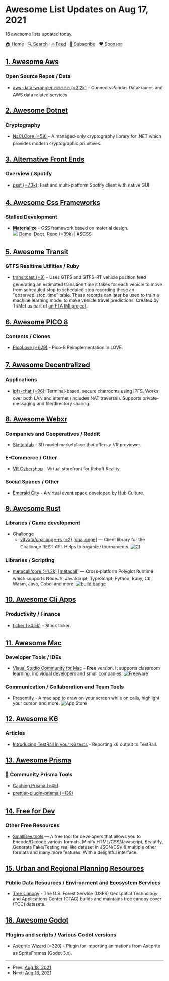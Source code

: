# Awesome List Updates on Aug 17, 2021

16 awesome lists updated today.

[🏠 Home](/README.md) · [🔍 Search](https://www.trackawesomelist.com/search/) · [🔥 Feed](https://www.trackawesomelist.com/rss.xml) · [📮 Subscribe](https://trackawesomelist.us17.list-manage.com/subscribe?u=d2f0117aa829c83a63ec63c2f&id=36a103854c) · [❤️  Sponsor](https://github.com/sponsors/theowenyoung)



## [1. Awesome Aws](/content/donnemartin/awesome-aws/README.md)

### Open Source Repos / Data

*   [aws-data-wrangler :fire::fire::fire::fire::fire: (⭐3.2k)](https://github.com/awslabs/aws-data-wrangler) - Connects Pandas DataFrames and AWS data related services.

## [2. Awesome Dotnet](/content/quozd/awesome-dotnet/README.md)

### Cryptography

*   [NaCl.Core (⭐59)](https://github.com/daviddesmet/NaCl.Core) - A managed-only cryptography library for .NET which provides modern cryptographic primitives.

## [3. Alternative Front Ends](/content/mendel5/alternative-front-ends/README.md)

### Overview / Spotify

*   [psst (⭐7.3k)](https://github.com/jpochyla/psst): Fast and multi-platform Spotify client with native GUI

## [4. Awesome Css Frameworks](/content/troxler/awesome-css-frameworks/README.md)

### Stalled Development

*   [**Materialize**](https://materializecss.com) - CSS framework based on material design.\
    ![](https://img.shields.io/github/stars/Dogfalo/materialize.svg?style=social\&label=Star)
    [Demo](https://materializecss.com/showcase.html),
    [Docs](https://materializecss.com/getting-started.html),
    [Repo (⭐39k)](https://github.com/Dogfalo/materialize)
    \| #SCSS

## [5. Awesome Transit](/content/CUTR-at-USF/awesome-transit/README.md)

### GTFS Realtime Utilities / Ruby

*   [transitcast (⭐8)](https://github.com/OpenTransitTools/transitcast) - Uses GTFS and GTFS-RT vehicle position feed generating an estimated transition time it takes for each vehicle to move from scheduled stop to scheduled stop recording these an "observed\_stop\_time" table. These records can later be used to train a machine learning model to make vehicle travel predictions. Created by TriMet as part of [an FTA IMI project](https://trimet.org/imi/program.htm).

## [6. Awesome PICO 8](/content/pico-8/awesome-PICO-8/README.md)

### Contents / Clones

*   [PicoLove (⭐629)](https://github.com/picolove/picolove) - Pico-8 Reimplementation in LÖVE.

## [7. Awesome Decentralized](/content/croqaz/awesome-decentralized/README.md)

### Applications

*   [ipfs-chat (⭐96)](https://github.com/SomajitDey/ipfs-chat): Terminal-based, secure chatrooms using IPFS. Works over both LAN and internet (includes NAT traversal). Supports private-messaging and file/directory sharing.

## [8. Awesome Webxr](/content/msub2/awesome-webxr/README.md)

### Companies and Cooperatives / Reddit

*   [Sketchfab](https://sketchfab.com/) - 3D model marketplace that offers a VR previewer.

### E-Commerce / Other

*   [VR Cybershop](https://vrshop.rebuffreality.com/) - Virtual storefront for Rebuff Reality.

### Social Spaces / Other

*   [Emerald City](https://hubculture.city/) - A virtual event space developed by Hub Culture.

## [9. Awesome Rust](/content/rust-unofficial/awesome-rust/README.md)

### Libraries / Game development

*   Challonge
    *   [vityafx/challonge-rs (⭐2)](https://github.com/vityafx/challonge-rs) \[[challonge](https://crates.io/crates/challonge)] — Client library for the Challonge REST API. Helps to organize tournaments. [![CI](https://github.com/vityafx/challonge-rs/actions/workflows/ci.yml/badge.svg)](https://github.com/vityafx/challonge-rs/actions/workflows/ci.yml)

### Libraries / Scripting

*   [metacall/core (⭐1.2k)](https://github.com/metacall/core) \[[metacall](https://crates.io/crates/metacall)] — Cross-platform Polyglot Runtime which supports NodeJS, JavaScript, TypeScript, Python, Ruby, C#, Wasm, Java, Cobol and more. [![build badge](https://gitlab.com/metacall/core/badges/master/pipeline.svg)](https://gitlab.com/metacall/core)

## [10. Awesome Cli Apps](/content/agarrharr/awesome-cli-apps/README.md)

### Productivity / Finance

*   [ticker (⭐4.5k)](https://github.com/achannarasappa/ticker) - Stock ticker.

## [11. Awesome Mac](/content/jaywcjlove/awesome-mac/README.md)

### Developer Tools / IDEs

*   [Visual Studio Community for Mac](https://visualstudio.microsoft.com/free-developer-offers/) - **Free** version. It supports classroom learning, individual developers and small companies. ![Freeware](https://jaywcjlove.github.io/sb/ico/min-free.svg "Freeware")

### Communication / Collaboration and Team Tools

*   [Presentify](https://presentify.compzets.com/) - A mac app to draw on your screen while on calls, highlight your cursor, and more. ![App Store](https://jaywcjlove.github.io/sb/ico/min-app-store.svg "App Store Software")

## [12. Awesome K6](/content/grafana/awesome-k6/README.md)

### Articles

*   [Introducing TestRail in your K6 tests](https://dev.to/kwidera/introducing-testrail-in-you-k6-tests-eck) - Reporting k6 output to TestRail.

## [13. Awesome Prisma](/content/catalinmiron/awesome-prisma/README.md)

### :safety_vest: Community Prisma Tools

*   [Caching Prisma (⭐45)](https://github.com/joellefkowitz/cached-prisma)
*   [prettier-plugin-prisma (⭐139)](https://github.com/umidbekk/prettier-plugin-prisma)

## [14. Free for Dev](/content/ripienaar/free-for-dev/README.md)

### Other Free Resources

*   [SmallDev.tools](https://smalldev.tools/) — A free tool for developers that allows you to Encode/Decode various formats, Minify HTML/CSS/Javascript, Beautify, Generate Fake/Testing real like dataset in JSON/CSV & multiple other formats and many more features. With a delightful interface.

## [15. Urban and Regional Planning Resources](/content/APA-Technology-Division/urban-and-regional-planning-resources/README.md)

### Public Data Resources / Environment and Ecosystem Services

*   [Tree Canopy](https://data.fs.usda.gov/geodata/rastergateway/treecanopycover/) - The U.S. Forest Service (USFS) Geospatial Technology and Applications Center (GTAC) builds and maintains tree canopy cover (TCC) datasets.

## [16. Awesome Godot](/content/godotengine/awesome-godot/README.md)

### Plugins and scripts / Various Godot versions

*   [Aseprite Wizard (⭐320)](https://github.com/viniciusgerevini/godot-aseprite-wizard) - Plugin for importing animations from Aseprite as SpriteFrames (Godot 3.x).

---

- Prev: [Aug 18, 2021](/content/2021/08/18/README.md)
- Next: [Aug 16, 2021](/content/2021/08/16/README.md)